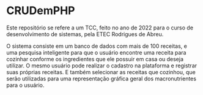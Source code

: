 # CRUDemPHP
Este repositório se refere a um TCC, feito no ano de 2022 para o curso de desenvolvimento de sistemas, pela ETEC Rodrigues de Abreu.

O sistema consiste em um banco de dados com mais de 100 receitas, e uma pesquisa inteligente para que o usuário encontre uma receita para cozinhar conforme os ingredientes que ele possuir em casa ou deseja utilizar. O mesmo usuário pode realizar o cadastro na plataforma e registrar suas próprias receitas. E também selecionar as receitas que cozinhou, que serão utilizadas para uma representação gráfica geral dos macronutrientes para o usuário.
